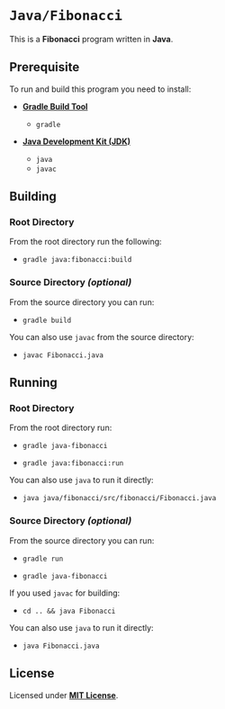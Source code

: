 # `Java/Fibonacci`

This is a **Fibonacci** program written in **Java**.

## Prerequisite

To run and build this program you need to install:

* [**Gradle Build Tool**](https://gradle.org/install/)
  * `gradle`

* [**Java Development Kit (JDK)**](https://sdkman.io/jdks)
  * `java`
  * `javac`

## Building

### Root Directory

From the root directory run the following:

* ```
  gradle java:fibonacci:build
  ```

### Source Directory _(optional)_

From the source directory you can run:

* ```
  gradle build
  ```

You can also use `javac` from the source directory:

* ```
  javac Fibonacci.java
  ```

## Running

### Root Directory

From the root directory run:

* ```
  gradle java-fibonacci
  ```
* ```
  gradle java:fibonacci:run
  ```

You can also use `java` to run it directly:

* ```
  java java/fibonacci/src/fibonacci/Fibonacci.java
  ```

### Source Directory _(optional)_

From the source directory you can run:

* ```
  gradle run
  ```
* ```
  gradle java-fibonacci
  ```

If you used `javac` for building:

* ```
  cd .. && java Fibonacci
  ```

You can also use `java` to run it directly:

* ```
  java Fibonacci.java
  ```

## License

Licensed under [**MIT License**](LICENSE).
